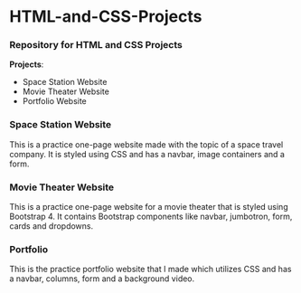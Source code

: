 # HTML-and-CSS-Projects
### Repository for HTML and CSS Projects ###

**Projects**: 
- Space Station Website
- Movie Theater Website
- Portfolio Website

### Space Station Website ###
This is a practice one-page website made with the topic of a space travel company. It is styled using CSS and has a navbar, image containers and a form. 

### Movie Theater Website ###
This is a practice one-page website for a movie theater that is styled using Bootstrap 4. It contains Bootstrap components like navbar, jumbotron, form, cards and dropdowns.

### Portfolio ###
This is the practice portfolio website that I made which utilizes CSS and has a navbar, columns, form and a background video.